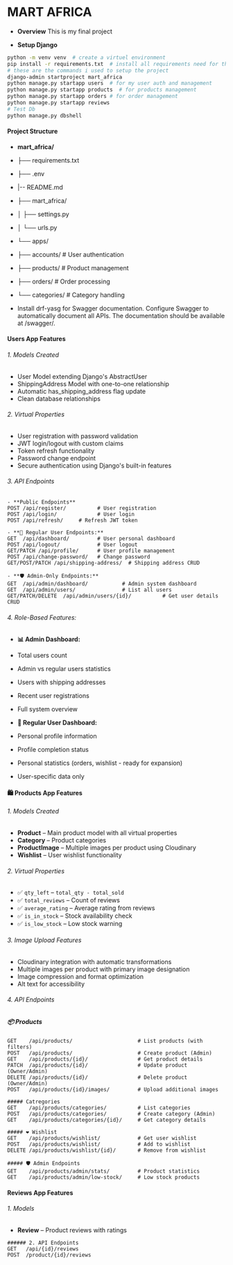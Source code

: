 # MART AFRICA
- **Overview**
This is my final project

- **Setup Django**
```bash
python -m venv venv  # create a virtuel environment
pip install -r requirements.txt  # install all requirements need for this project
# these are the commands i used to setup the project
django-admin startproject mart_africa
python manage.py startapp users  # for my user auth and management
python manage.py startapp products  # for products management
python manage.py startapp orders # for order management
python manage.py startapp reviews
# Test Db
python manage.py dbshell
```

#### Project Structure 
- **mart_africa/**
- ├── requirements.txt
- ├── .env
- |-- README.md
- ├── mart_africa/
- │   ├── settings.py
- │   └── urls.py
- └── apps/
-    ├── accounts/     # User authentication
-   ├── products/     # Product management
-    ├── orders/       # Order processing
-   └── categories/     # Category handling

- Install drf-yasg for Swagger documentation.
Configure Swagger to automatically document all APIs. The documentation should be available at /swagger/.

#### Users App Features

###### 1. Models Created

- User Model extending Django's AbstractUser
- ShippingAddress Model with one-to-one relationship
- Automatic has_shipping_address flag update
- Clean database relationships
###### 2. Virtual Properties

- User registration with password validation
- JWT login/logout with custom claims
- Token refresh functionality
- Password change endpoint
- Secure authentication using Django's built-in features
###### 3. API Endpoints
``` http
- **Public Endpoints**
POST /api/register/          # User registration
POST /api/login/             # User login
POST /api/refresh/     # Refresh JWT token

- **👤 Regular User Endpoints:**
GET  /api/dashboard/         # User personal dashboard
POST /api/logout/            # User logout
GET/PATCH /api/profile/      # User profile management
POST /api/change-password/   # Change password
GET/POST/PATCH /api/shipping-address/  # Shipping address CRUD

- **🛡️ Admin-Only Endpoints:**
GET  /api/admin/dashboard/           # Admin system dashboard
GET  /api/admin/users/               # List all users
GET/PATCH/DELETE  /api/admin/users/{id}/          # Get user details CRUD
```

###### 4. Role-Based Features:
- **📊 Admin Dashboard:**

- Total users count
- Admin vs regular users statistics
- Users with shipping addresses
- Recent user registrations
- Full system overview

- **👤 Regular User Dashboard:**

- Personal profile information
- Profile completion status
- Personal statistics (orders, wishlist - ready for expansion)
- User-specific data only

#### 🛍️ Products App Features

###### 1. Models Created

- **Product** – Main product model with all virtual properties  
- **Category** – Product categories  
- **ProductImage** – Multiple images per product using Cloudinary    
- **Wishlist** – User wishlist functionality  

###### 2. Virtual Properties

- ✅ `qty_left` – `total_qty - total_sold`  
- ✅ `total_reviews` – Count of reviews  
- ✅ `average_rating` – Average rating from reviews  
- ✅ `is_in_stock` – Stock availability check  
- ✅ `is_low_stock` – Low stock warning  

###### 3. Image Upload Features

- Cloudinary integration with automatic transformations  
- Multiple images per product with primary image designation  
- Image compression and format optimization  
- Alt text for accessibility  

###### 4. API Endpoints

##### 📦 Products
```http
GET    /api/products/                     # List products (with filters)
POST   /api/products/                     # Create product (Admin)
GET    /api/products/{id}/                # Get product details
PATCH  /api/products/{id}/                # Update product (Owner/Admin)
DELETE /api/products/{id}/                # Delete product (Owner/Admin)
POST   /api/products/{id}/images/         # Upload additional images

##### Catregories
GET    /api/products/categories/          # List categories
POST   /api/products/categories/          # Create category (Admin)
GET    /api/products/categories/{id}/     # Get category details

##### ❤️ Wishlist
GET    /api/products/wishlist/            # Get user wishlist
POST   /api/products/wishlist/            # Add to wishlist
DELETE /api/products/wishlist/{id}/       # Remove from wishlist

##### 🛡️ Admin Endpoints
GET    /api/products/admin/stats/         # Product statistics
GET    /api/products/admin/low-stock/     # Low stock products
```
#### Reviews App Features

###### 1. Models
- **Review** – Product reviews with ratings

```
###### 2. API Endpoints
GET   /api/{id}/reviews
POST  /product/{id}/reviews
```
